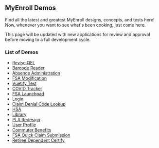 ## MyEnroll Demos

Find all the latest and greatest MyEnroll designs, concepts, and tests here! Now, whenever you want to see what's been cooking, just come here.

This page will be updated with new applications for review and approval before moving to a full development cycle. 


### List of Demos

* [Revise QEL](revise_qel/)
* [Barcode Reader](barcodescanner/)
* [Absence Administration](AbsenceAdministration/)
* [FSA Modification](FSAModification/)
* [Vuetify Test](Vuetify/)
* [COVID Tracker](covid/)
* [FSA Launchpad](FSAHome/)
* [Login](login/)
* [Claim Denial Code Lookup](claimDenialLookup/)
* [HSA](HSA/)
* [Library](Library/)
* [PLA Redesign](PLA_Redesign/)
* [User Profile](UserProfile/)
* [Commuter Benefits](CommuterBenefits/)
* [FSA Quick Claim Submission](submitFSA/)
* [Retiree Dependent Certify](RetireeDepCert/)



